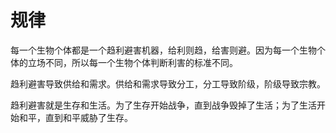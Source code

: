 # 规律

每一个生物个体都是一个趋利避害机器，给利则趋，给害则避。因为每一个生物个体的立场不同，所以每一个生物个体判断利害的标准不同。

趋利避害导致供给和需求。供给和需求导致分工，分工导致阶级，阶级导致宗教。

趋利避害就是生存和生活。为了生存开始战争，直到战争毁掉了生活；为了生活开始和平，直到和平威胁了生存。
